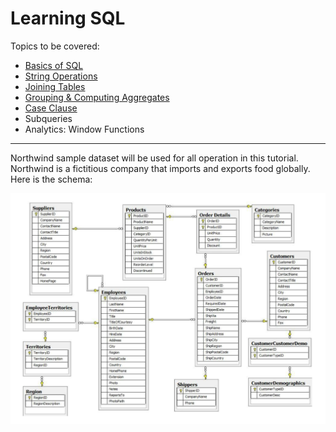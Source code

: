 # Learning SQL

Topics to be covered:

- [Basics of SQL](https://github.com/b-45/learning-sql/blob/master/Basics-of-Sql.ipynb)
- [String Operations](https://github.com/b-45/learning-sql/blob/master/String-Operations.ipynb)
- [Joining Tables](https://github.com/b-45/learning-sql/blob/master/Joining-Tables.ipynb)
- [Grouping & Computing Aggregates](https://github.com/b-45/learning-sql/blob/master/Grouping-Computing-Aggregates.ipynb)
- [Case Clause](https://github.com/b-45/learning-sql/blob/master/Case-Clause.ipynb)
- Subqueries
- Analytics: Window Functions

---

Northwind sample dataset will be used for all operation in this tutorial. Northwind is a fictitious company that imports and exports food globally. Here is the schema:

![alt text](northwind.png "Title")
